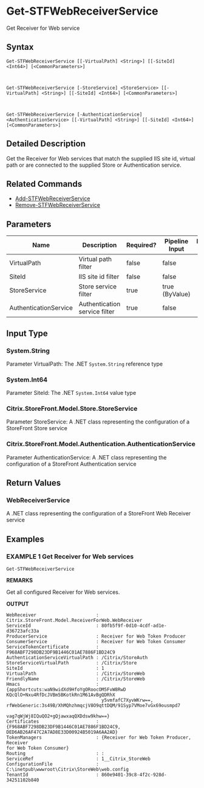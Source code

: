 ﻿# Get-STFWebReceiverService

Get Receiver for Web service

## Syntax

```
Get-STFWebReceiverService [[-VirtualPath] <String>] [[-SiteId] <Int64>] [<CommonParameters>]



Get-STFWebReceiverService [-StoreService] <StoreService> [[-VirtualPath] <String>] [[-SiteId] <Int64>] [<CommonParameters>]



Get-STFWebReceiverService [-AuthenticationService] <AuthenticationService> [[-VirtualPath] <String>] [[-SiteId] <Int64>] [<CommonParameters>]
```

## Detailed Description

Get the Receiver for Web services that match the supplied IIS site id, virtual path or are connected to the supplied Store or Authentication service.

## Related Commands

* [Add-STFWebReceiverService](Add-STFWebReceiverService.md)
* [Remove-STFWebReceiverService](Remove-STFWebReceiverService.md)

## Parameters

| Name   | Description | Required? | Pipeline Input | Default Value |
| --- | --- | --- | --- | --- |
|VirtualPath|Virtual path filter|false|false| |
|SiteId|IIS site id filter|false|false| |
|StoreService|Store service filter|true|true (ByValue)| |
|AuthenticationService|Authentication service filter|true|false| |

## Input Type

### System.String

Parameter VirtualPath: The .NET `System.String` reference type

### System.Int64

Parameter SiteId: The .NET `System.Int64` value type

### Citrix.StoreFront.Model.Store.StoreService

Parameter StoreService: A .NET class representing the configuration of a StoreFront Store service

### Citrix.StoreFront.Model.Authentication.AuthenticationService

Parameter AuthenticationService: A .NET class representing the configuration of a StoreFront Authentication service

## Return Values

### WebReceiverService

A .NET class representing the configuration of a StoreFront Web Receiver service

## Examples

### EXAMPLE 1 Get Receiver for Web services

```
Get-STFWebReceiverService
```

**REMARKS**

Get all configured Receiver for Web services.

**OUTPUT**

```
WebReceiver                      : 
Citrix.StoreFront.Model.ReceiverForWeb.WebReceiver
ServiceId                        : 80fb5f9f-0d10-4cdf-ad1e-d36723afc33a
ProducerService                  : Receiver for Web Token Producer
ConsumerService                  : Receiver for Web Token Consumer
ServiceTokenCertificate          : F968ABF7298DB23DF9B1446C01AE7886F1BD24C9
AuthenticationServiceVirtualPath : /Citrix/StoreAuth
StoreServiceVirtualPath          : /Citrix/Store
SiteId                           : 1
VirtualPath                      : /Citrix/StoreWeb
FriendlyName                     : /Citrix/StoreWeb
Hmacs                            : {appShortcuts:waN9widXd9HfoYgORoocOM5FvW8RwD
KQcQlO+Nxu4RfDcJVBm5BKotkRn1M61AvBgQDRhX
                                   y5vmfafC7XyvWKrw==, 
rfWebGeneric:3s49B/XhMQhzhmqcjV8O9qttDQM/91Syp7VMoe7vGx69ousmpd7
                                   vag7qWjWj8IQuQO2+gQjawxaqQXDdsw9khw==}
Certificates                     : {F968ABF7298DB23DF9B1446C01AE7886F1BD24C9, 
DED6AB26AF47C2A7AD8E33D00924B5019A6AA2AD}
TokenManagers                    : {Receiver for Web Token Producer, Receiver 
for Web Token Consumer}
Routing                          : :
ServiceRef                       : 1__Citrix_StoreWeb
ConfigurationFile                : 
C:\inetpub\wwwroot\Citrix\StoreWeb\web.config
TenantId                         : 860e9401-39c8-4f2c-928d-34251102b840
```

